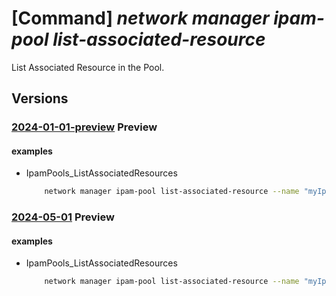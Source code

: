 # [Command] _network manager ipam-pool list-associated-resource_

List Associated Resource in the Pool.

## Versions

### [2024-01-01-preview](/Resources/mgmt-plane/L3N1YnNjcmlwdGlvbnMve30vcmVzb3VyY2Vncm91cHMve30vcHJvdmlkZXJzL21pY3Jvc29mdC5uZXR3b3JrL25ldHdvcmttYW5hZ2Vycy97fS9pcGFtcG9vbHMve30vbGlzdGFzc29jaWF0ZWRyZXNvdXJjZXM=/2024-01-01-preview.xml) **Preview**

<!-- mgmt-plane /subscriptions/{}/resourcegroups/{}/providers/microsoft.network/networkmanagers/{}/ipampools/{}/listassociatedresources 2024-01-01-preview -->

#### examples

- IpamPools_ListAssociatedResources
    ```bash
        network manager ipam-pool list-associated-resource --name "myIpamPool" --network-manager-name "myAVNM" --resource-group "myAVNMResourceGroup" --subscription "00000000-0000-0000-0000-000000000000"
    ```

### [2024-05-01](/Resources/mgmt-plane/L3N1YnNjcmlwdGlvbnMve30vcmVzb3VyY2Vncm91cHMve30vcHJvdmlkZXJzL21pY3Jvc29mdC5uZXR3b3JrL25ldHdvcmttYW5hZ2Vycy97fS9pcGFtcG9vbHMve30vbGlzdGFzc29jaWF0ZWRyZXNvdXJjZXM=/2024-05-01.xml) **Preview**

<!-- mgmt-plane /subscriptions/{}/resourcegroups/{}/providers/microsoft.network/networkmanagers/{}/ipampools/{}/listassociatedresources 2024-05-01 -->

#### examples

- IpamPools_ListAssociatedResources
    ```bash
        network manager ipam-pool list-associated-resource --name "myIpamPool" --network-manager-name "myAVNM" --resource-group "myAVNMResourceGroup" --subscription "00000000-0000-0000-0000-000000000000"
    ```
